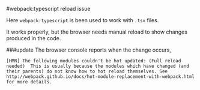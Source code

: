 #webpack:typescript reload issue

Here `webpack:typescript` is been used to work with `.tsx` files.

It works properly, but the browser needs manual reload to show changes produced in the code.

###update
The browser console reports when the change occurs,

`
[HMR] The following modules couldn't be hot updated: (Full reload needed) 
This is usually because the modules which have changed (and their parents) do not know how to hot reload themselves. See http://webpack.github.io/docs/hot-module-replacement-with-webpack.html for more details.
`

